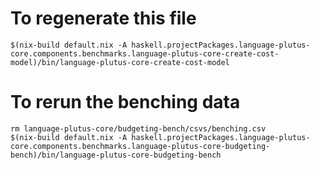# To regenerate this file

```
$(nix-build default.nix -A haskell.projectPackages.language-plutus-core.components.benchmarks.language-plutus-core-create-cost-model)/bin/language-plutus-core-create-cost-model
```

# To rerun the benching data

```
rm language-plutus-core/budgeting-bench/csvs/benching.csv
$(nix-build default.nix -A haskell.projectPackages.language-plutus-core.components.benchmarks.language-plutus-core-budgeting-bench)/bin/language-plutus-core-budgeting-bench
```